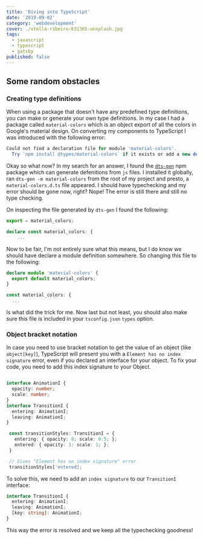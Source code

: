 ```yaml
---
title: 'Diving into TypeScript'
date: '2019-09-02'
category: 'webdevelopment'
cover: ./stella-ribeiro-631365-unsplash.jpg
tags:
  - javascript
  - typescript
  - gatsby
published: false
---
```


## Some random obstacles

### Creating type definitions

When using a package that doesn't have any predefined type definitions, you can make or generate your own type definitions. In my case I had a package called `material-colors` which is an object export of all the colors in Google's material design. On converting my components to TypeScript I was introduced with the following error:

```javascript
Could not find a declaration file for module 'material-colors'.
  Try `npm install @types/material-colors` if it exists or add a new declaration (.d.ts) file containing `declare module 'material-colors';`
```

Okay so what now? In my search for an answer, I found the [`dts-gen`](https://github.com/Microsoft/dts-gen) npm package which can generate defenitions from `js` files. I installed it globally, ran `dts-gen -m material-colors` from the root of my project and presto, a `material-colors.d.ts` file appeared. I should have typechecking and my error should be gone now, right? Nope! The error is still there and still no type checking.

On inspecting the file generated by `dts-gen` I found the following:

```typescript
export = material_colors;

declare const material_colors: {
    ...
```

Now to be fair, I'm not entirely sure what this means, but I do know we should have declare a module definition somewhere. So changing this file to the following:

```typescript
declare module 'material-colors' {
  export default material_colors;
}

const material_colors: {
  ...
```

Is what did the trick for me. Now last but not least, you should also make sure this file is included in your `tsconfig.json` `types` option.

### Object bracket notation

In case you need to use bracket notation to get the value of an object (like `object[key]`), TypeScript will present you with a `Element has no index signature` error, even if you declared an interface for your object. To fix your code, you need to add this index signature to your Object.

```typescript

interface AnimationI {
  opacity: number;
  scale: number;
}
interface TransitionI {
  entering: AnimationI;
  leaving: AnimationI;
}

 const transitionStyles: TransitionI = {
   entering: { opacity: 0; scale: 0.5; };
   entered: { opacity: 1: scale: 1; };
 }

 // Gives "Element has no index signature" error
 transitionStyles['entered];

```

To solve this, we need to add an `index signature` to our `TransitionI` interface:

```typescript
interface TransitionI {
  entering: AnimationI;
  leaving: AnimationI;
  [key: string]: AnimationI;
}
```

This way the error is resolved and we keep all the typechecking goodness!
